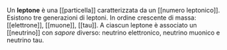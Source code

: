Un **leptone** è una [[particella]] caratterizzata da un [[numero leptonico]]. Esistono tre generazioni di leptoni. In ordine crescente di massa: [[elettrone]], [[muone]], [[tau]]. A ciascun leptone è associato un [[neutrino]] con *sapore* diverso: neutrino elettronico, neutrino muonico e neutrino tau.